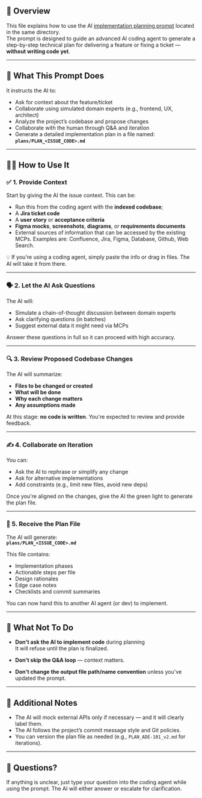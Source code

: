 ## 📘 Overview

This file explains how to use the AI [implementation planning prompt](./PROMPT.md) located in the same directory.  
The prompt is designed to guide an advanced AI coding agent to generate a step-by-step technical plan for delivering a feature or fixing a ticket — **without writing code yet**.

---

## 🧠 What This Prompt Does

It instructs the AI to:

- Ask for context about the feature/ticket
- Collaborate using simulated domain experts (e.g., frontend, UX, architect)
- Analyze the project’s codebase and propose changes
- Collaborate with the human through Q&A and iteration
- Generate a detailed implementation plan in a file named:  
  **`plans/PLAN_<ISSUE_CODE>.md`**

---

## 🧑‍💻 How to Use It

### ✅ 1. Provide Context

Start by giving the AI the issue context. This can be:

- Run this from the coding agent with the **indexed codebase**;
- A **Jira ticket code**
- A **user story** or **acceptance criteria**
- **Figma mocks**, **screenshots**, **diagrams**, or **requirements documents**
- External sources of information that can be accessed by the existing MCPs. Examples are: Confluence, Jira, Figma, Database, Github, Web Search.

💡 If you're using a coding agent, simply paste the info or drag in files. The AI will take it from there.

---

### 🗣️ 2. Let the AI Ask Questions

The AI will:

- Simulate a chain-of-thought discussion between domain experts
- Ask clarifying questions (in batches)
- Suggest external data it might need via MCPs

Answer these questions in full so it can proceed with high accuracy.

---

### 🔍 3. Review Proposed Codebase Changes

The AI will summarize:

- **Files to be changed or created**
- **What will be done**
- **Why each change matters**
- **Any assumptions made**

At this stage: **no code is written**. You're expected to review and provide feedback.

---

### ✍️ 4. Collaborate on Iteration

You can:

- Ask the AI to rephrase or simplify any change
- Ask for alternative implementations
- Add constraints (e.g., limit new files, avoid new deps)

Once you're aligned on the changes, give the AI the green light to generate the plan file.

---

### 📝 5. Receive the Plan File

The AI will generate:  
**`plans/PLAN_<ISSUE_CODE>.md`**

This file contains:

- Implementation phases
- Actionable steps per file
- Design rationales
- Edge case notes
- Checklists and commit summaries

You can now hand this to another AI agent (or dev) to implement.

---

## 🛑 What Not To Do

- **Don't ask the AI to implement code** during planning  
  It will refuse until the plan is finalized.

- **Don't skip the Q&A loop** — context matters.

- **Don't change the output file path/name convention** unless you've updated the prompt.

---

## 📎 Additional Notes

- The AI will mock external APIs only if necessary — and it will clearly label them.
- The AI follows the project’s commit message style and Git policies.
- You can version the plan file as needed (e.g., `PLAN_ADE-101_v2.md` for iterations).

---

## 📣 Questions?

If anything is unclear, just type your question into the coding agent while using the prompt. The AI will either answer or escalate for clarification.

